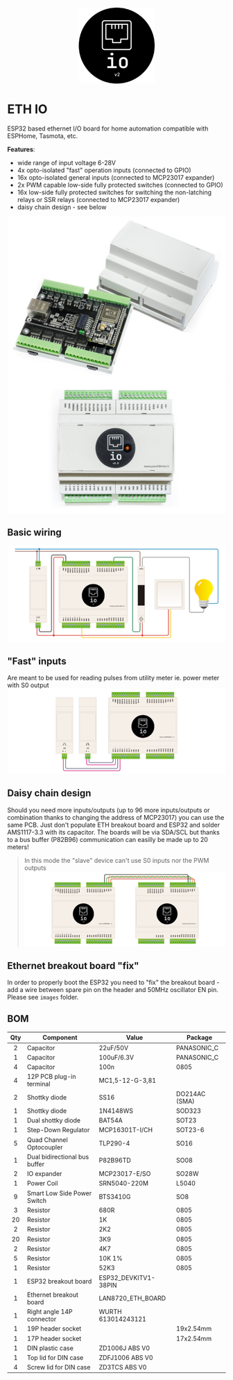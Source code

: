 <p align="center">
  <img src="./images/eth-io_logo.svg " alt="logo" width="175" height="175">
</p>

# ETH IO
ESP32 based ethernet I/O board for home automation compatible with ESPHome, Tasmota, etc.

**Features**:
- wide range of input voltage 6-28V
- 4x opto-isolated "fast" operation inputs (connected to GPIO)
- 16x opto-isolated general inputs (connected to MCP23017 expander)
- 2x PWM capable low-side fully protected switches (connected to GPIO)
- 16x low-side fully protected switches for switching the non-latching relays or SSR relays (connected to MCP23017 expander)
- daisy chain design - see below

![ETH_IO_1](./images/ETH_IO_1.jpg)
![ETH_IO_2](./images/ETH_IO_2.jpg)

## Basic wiring
![Wiring 1](./images/wiring_1.jpg)

## "Fast" inputs
Are meant to be used for reading pulses from utility meter ie. power meter with S0 output
![Wiring 2](./images/wiring_2.jpg)

## Daisy chain design
Should you need more inputs/outputs (up to 96 more inputs/outputs or combination thanks to changing the address of MCP23017) you can use the same PCB. Just don't populate ETH breakout board and ESP32 and solder AMS1117-3.3 with its capacitor. The boards will be via SDA/SCL but thanks to a bus buffer (P82B96) communication can easilly be made up to 20 meters!
> In this mode the "slave" device can't use S0 inputs nor the PWM outputs
![Wiring 3](./images/wiring_3.jpg)

## Ethernet breakout board "fix"
In order to properly boot the ESP32 you need to "fix" the breakout board - add a wire between spare pin on the header and 50MHz oscillator EN pin. Please see `images` folder.

## BOM
| Qty | Component | Value | Package |
|:---:| --------- | ----- | ------- |
| 2 | Capacitor | 22uF/50V | PANASONIC_C |
| 1 | Capacitor | 100uF/6.3V | PANASONIC_C |
| 4 | Capacitor | 100n | 0805 |
| 4 | 12P PCB plug-in terminal | MC1,5-12-G-3,81 | |
| 2 | Shottky diode | SS16 | DO214AC (SMA) | 
| 1 | Shottky diode | 1N4148WS | SOD323 |
| 1 | Dual shottky diode | BAT54A | SOT23 | 
| 1 | Step-Down Regulator | MCP16301T-I/CH | SOT23-6 |
| 5 | Quad Channel Optocoupler | TLP290-4 | SO16 | 
| 1 | Dual bidirectional bus buffer | P82B96TD | SO08 |
| 2 | IO expander | MCP23017-E/SO | SO28W |
| 1 | Power Coil | SRN5040-220M | L5040 |
| 9 | Smart Low Side Power Switch | BTS3410G | SO8 |
| 3 | Resistor | 680R | 0805 |
| 20 | Resistor | 1K | 0805 |
| 2 | Resistor | 2K2 | 0805 |
| 20 | Resistor | 3K9 | 0805 |
| 2 | Resistor | 4K7 | 0805 |
| 5 | Resistor | 10K 1% | 0805 |
| 1 | Resistor | 52K3 | 0805 |
| 1 | ESP32 breakout board | ESP32_DEVKITV1-38PIN | |
| 1 | Ethernet breakout board | LAN8720_ETH_BOARD | |
| 1 | Right angle 14P connector | WURTH 613014243121 | |
| 1 | 19P header socket | | 19x2.54mm |
| 1 | 17P header socket | | 17x2.54mm |
| 1 | DIN plastic case | ZD1006J ABS V0 | |
| 1 | Top lid for DIN case | ZDFJ1006 ABS V0 | |
| 4 | Screw lid for DIN case | ZD3TCS ABS V0 | |

